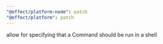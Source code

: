 ```yaml
---
"@effect/platform-node": patch
"@effect/platform": patch
---
```


allow for specifying that a Command should be run in a shell
